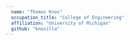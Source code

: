 ```yaml
---
  name: "Thomas Knox"
  occupation_title: "College of Engineering"
  affiliation: "University of Michigan"
  github: "knoxilla"
---
```

